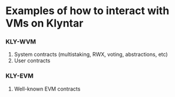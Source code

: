 # Examples of how to interact with VMs on Klyntar


### KLY-WVM

1. System contracts (multistaking, RWX, voting, abstractions,   etc)
2. User contracts


### KLY-EVM

1. Well-known EVM contracts